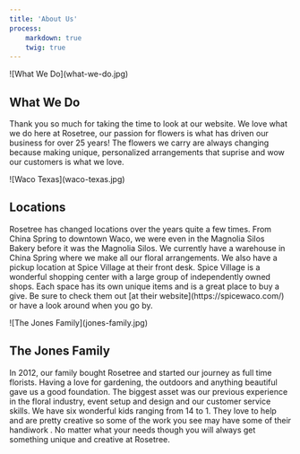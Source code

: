 ```yaml
---
title: 'About Us'
process:
    markdown: true
    twig: true
---
```

<div class="row py-3 no-gutters">
<div class="col card card-img-mobile">
	<div class="row">
	<div markdown="1" class="col-12 col-md-4">
![What We Do](what-we-do.jpg)
    </div>
    <div class="col col-md-8">
    	<div class="card-block px-3">
		<h2 class="heading card-title">What We Do</h2>
		<p class="card-text">Thank you so much for taking the time to look at our website. We love what we do here at Rosetree, our passion for flowers is what has driven our business for over 25 years! The flowers we carry are always changing because making unique, personalized arrangements that suprise and wow our customers is what we love.</p>
		</div>
	</div>
	</div>
</div>
</div>
<div class="row py-3">
<div class="col card card-img-mobile">
	<div class="row">
	<div markdown="1" class="col-12 col-md-4">
![Waco Texas](waco-texas.jpg)
    </div>
    <div class="col col-md-8">
    	<div class="card-block px-3">
		<h2 class="heading card-title">Locations</h2>
		<p class="card-text">Rosetree has changed locations over the years quite a few times. From China Spring to downtown Waco, we were even in the Magnolia Silos Bakery before it was the Magnolia Silos. We currently have a warehouse in China Spring where we make all our floral arrangements. We also have a pickup location at Spice Village at their front desk. Spice Village is a wonderful shopping center with a large group of independently owned shops. Each space has its own unique items and is a great place to buy a give. Be sure to check them out [at their website](https://spicewaco.com/) or have a look around when you go by.</p>
		</div>
	</div>
	</div>
</div>
</div>
<div class="row py-3">
<div class="col card card-img-mobile">
	<div class="row">
	<div markdown="1" class="col-12 col-md-4">
![The Jones Family](jones-family.jpg)
    </div>
    <div class="col col-md-8">
    	<div class="card-block px-3">
		<h2 class="heading card-title">The Jones Family</h2>
		<p class="card-text">In 2012, our family bought Rosetree and started our journey as full time florists. Having a love for gardening, the outdoors and anything beautiful gave us a good foundation. The biggest asset was our previous experience in the floral industry, event setup and design and our customer service skills. We have six wonderful kids ranging from 14 to 1. They love to help and are pretty creative so some of the work you see may have some of their handiwork . No matter what your needs though you will always get something unique and creative at Rosetree.</p>
		</div>
	</div>
	</div>
</div>
</div>